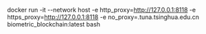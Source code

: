docker run -it  --network host -e http_proxy=http://127.0.0.1:8118 -e https_proxy=http://127.0.0.1:8118 -e no_proxy=.tuna.tsinghua.edu.cn biometric_blockchain:latest bash
